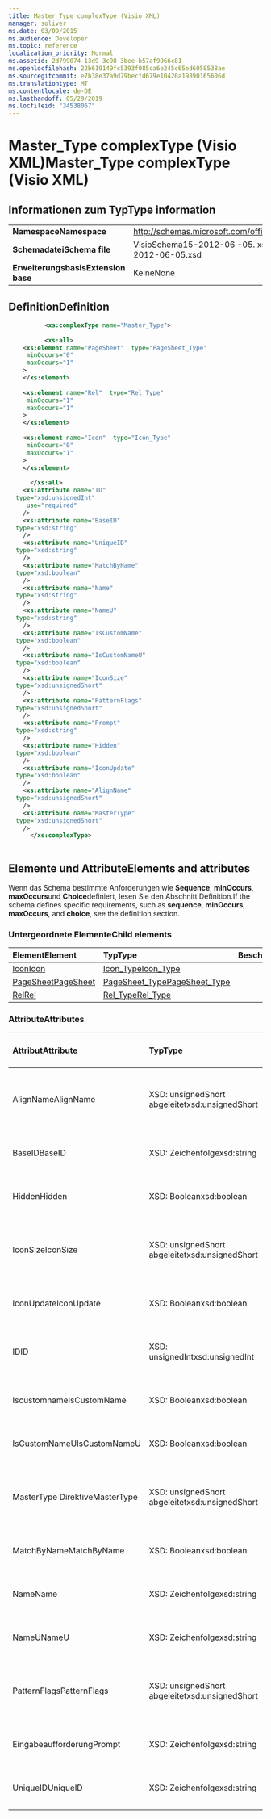 ```yaml
---
title: Master_Type complexType (Visio XML)
manager: soliver
ms.date: 03/09/2015
ms.audience: Developer
ms.topic: reference
localization_priority: Normal
ms.assetid: 2d799074-13d9-3c98-3bee-b57af9966c81
ms.openlocfilehash: 22b619149fc5393f085ca6e245c65ed6058538ae
ms.sourcegitcommit: e7b38e37a9d79becfd679e10420a19890165606d
ms.translationtype: MT
ms.contentlocale: de-DE
ms.lasthandoff: 05/29/2019
ms.locfileid: "34538067"
---
```

# <a name="mastertype-complextype-visio-xml"></a><span data-ttu-id="9e34e-102">Master_Type complexType (Visio XML)</span><span class="sxs-lookup"><span data-stu-id="9e34e-102">Master_Type complexType (Visio XML)</span></span>

## <a name="type-information"></a><span data-ttu-id="9e34e-103">Informationen zum Typ</span><span class="sxs-lookup"><span data-stu-id="9e34e-103">Type information</span></span>

|||
|:-----|:-----|
|<span data-ttu-id="9e34e-104">**Namespace**</span><span class="sxs-lookup"><span data-stu-id="9e34e-104">**Namespace**</span></span> <br/> |http://schemas.microsoft.com/office/visio/2011/1/core  <br/> |
|<span data-ttu-id="9e34e-105">**Schemadatei**</span><span class="sxs-lookup"><span data-stu-id="9e34e-105">**Schema file**</span></span> <br/> |<span data-ttu-id="9e34e-106">VisioSchema15-2012-06 -05. xsd</span><span class="sxs-lookup"><span data-stu-id="9e34e-106">VisioSchema15-2012-06-05.xsd</span></span>  <br/> |
|<span data-ttu-id="9e34e-107">**Erweiterungsbasis**</span><span class="sxs-lookup"><span data-stu-id="9e34e-107">**Extension base**</span></span> <br/> |<span data-ttu-id="9e34e-108">Keine</span><span class="sxs-lookup"><span data-stu-id="9e34e-108">None</span></span>  <br/> |
   
## <a name="definition"></a><span data-ttu-id="9e34e-109">Definition</span><span class="sxs-lookup"><span data-stu-id="9e34e-109">Definition</span></span>

```XML
          <xs:complexType name="Master_Type">
          
          <xs:all>
    <xs:element name="PageSheet"  type="PageSheet_Type"
     minOccurs="0"
     maxOccurs="1"
    >
    </xs:element>
    
    <xs:element name="Rel"  type="Rel_Type"
     minOccurs="1"
     maxOccurs="1"
    >
    </xs:element>
    
    <xs:element name="Icon"  type="Icon_Type"
     minOccurs="0"
     maxOccurs="1"
    >
    </xs:element>
    
      </xs:all>
    <xs:attribute name="ID"
  type="xsd:unsignedInt"
     use="required"
    />
    <xs:attribute name="BaseID"
  type="xsd:string"
    />
    <xs:attribute name="UniqueID"
  type="xsd:string"
    />
    <xs:attribute name="MatchByName"
  type="xsd:boolean"
    />
    <xs:attribute name="Name"
  type="xsd:string"
    />
    <xs:attribute name="NameU"
  type="xsd:string"
    />
    <xs:attribute name="IsCustomName"
  type="xsd:boolean"
    />
    <xs:attribute name="IsCustomNameU"
  type="xsd:boolean"
    />
    <xs:attribute name="IconSize"
  type="xsd:unsignedShort"
    />
    <xs:attribute name="PatternFlags"
  type="xsd:unsignedShort"
    />
    <xs:attribute name="Prompt"
  type="xsd:string"
    />
    <xs:attribute name="Hidden"
  type="xsd:boolean"
    />
    <xs:attribute name="IconUpdate"
  type="xsd:boolean"
    />
    <xs:attribute name="AlignName"
  type="xsd:unsignedShort"
    />
    <xs:attribute name="MasterType"
  type="xsd:unsignedShort"
    />
      </xs:complexType>
      
```

## <a name="elements-and-attributes"></a><span data-ttu-id="9e34e-110">Elemente und Attribute</span><span class="sxs-lookup"><span data-stu-id="9e34e-110">Elements and attributes</span></span>

<span data-ttu-id="9e34e-111">Wenn das Schema bestimmte Anforderungen wie **Sequence**, **minOccurs**, **maxOccurs**und **Choice**definiert, lesen Sie den Abschnitt Definition.</span><span class="sxs-lookup"><span data-stu-id="9e34e-111">If the schema defines specific requirements, such as **sequence**, **minOccurs**, **maxOccurs**, and **choice**, see the definition section.</span></span> 
  
### <a name="child-elements"></a><span data-ttu-id="9e34e-112">Untergeordnete Elemente</span><span class="sxs-lookup"><span data-stu-id="9e34e-112">Child elements</span></span>

|<span data-ttu-id="9e34e-113">**Element**</span><span class="sxs-lookup"><span data-stu-id="9e34e-113">**Element**</span></span>|<span data-ttu-id="9e34e-114">**Typ**</span><span class="sxs-lookup"><span data-stu-id="9e34e-114">**Type**</span></span>|<span data-ttu-id="9e34e-115">**Beschreibung**</span><span class="sxs-lookup"><span data-stu-id="9e34e-115">**Description**</span></span>|
|:-----|:-----|:-----|
|[<span data-ttu-id="9e34e-116">Icon</span><span class="sxs-lookup"><span data-stu-id="9e34e-116">Icon</span></span>](icon-element-master_type-complextypevisio-xml.md) <br/> |[<span data-ttu-id="9e34e-117">Icon_Type</span><span class="sxs-lookup"><span data-stu-id="9e34e-117">Icon_Type</span></span>](icon_type-complextypevisio-xml.md) <br/> ||
|[<span data-ttu-id="9e34e-118">PageSheet</span><span class="sxs-lookup"><span data-stu-id="9e34e-118">PageSheet</span></span>](pagesheet-element-master_type-complextypevisio-xml.md) <br/> |[<span data-ttu-id="9e34e-119">PageSheet_Type</span><span class="sxs-lookup"><span data-stu-id="9e34e-119">PageSheet_Type</span></span>](pagesheet_type-complextypevisio-xml.md) <br/> ||
|[<span data-ttu-id="9e34e-120">Rel</span><span class="sxs-lookup"><span data-stu-id="9e34e-120">Rel</span></span>](rel-element-master_type-complextypevisio-xml.md) <br/> |[<span data-ttu-id="9e34e-121">Rel_Type</span><span class="sxs-lookup"><span data-stu-id="9e34e-121">Rel_Type</span></span>](rel_type-complextypevisio-xml.md) <br/> ||
   
### <a name="attributes"></a><span data-ttu-id="9e34e-122">Attribute</span><span class="sxs-lookup"><span data-stu-id="9e34e-122">Attributes</span></span>

|<span data-ttu-id="9e34e-123">**Attribut**</span><span class="sxs-lookup"><span data-stu-id="9e34e-123">**Attribute**</span></span>|<span data-ttu-id="9e34e-124">**Typ**</span><span class="sxs-lookup"><span data-stu-id="9e34e-124">**Type**</span></span>|<span data-ttu-id="9e34e-125">**Erforderlich**</span><span class="sxs-lookup"><span data-stu-id="9e34e-125">**Required**</span></span>|<span data-ttu-id="9e34e-126">**Beschreibung**</span><span class="sxs-lookup"><span data-stu-id="9e34e-126">**Description**</span></span>|<span data-ttu-id="9e34e-127">**Mögliche Werte**</span><span class="sxs-lookup"><span data-stu-id="9e34e-127">**Possible values**</span></span>|
|:-----|:-----|:-----|:-----|:-----|
|<span data-ttu-id="9e34e-128">AlignName</span><span class="sxs-lookup"><span data-stu-id="9e34e-128">AlignName</span></span>  <br/> |<span data-ttu-id="9e34e-129">XSD: unsignedShort abgeleitet</span><span class="sxs-lookup"><span data-stu-id="9e34e-129">xsd:unsignedShort</span></span>  <br/> |<span data-ttu-id="9e34e-130">Optional</span><span class="sxs-lookup"><span data-stu-id="9e34e-130">optional</span></span>  <br/> ||<span data-ttu-id="9e34e-131">Werte des XSD: unsignedShort abgeleitet-Typs.</span><span class="sxs-lookup"><span data-stu-id="9e34e-131">Values of the xsd:unsignedShort type.</span></span>  <br/> |
|<span data-ttu-id="9e34e-132">BaseID</span><span class="sxs-lookup"><span data-stu-id="9e34e-132">BaseID</span></span>  <br/> |<span data-ttu-id="9e34e-133">XSD: Zeichenfolge</span><span class="sxs-lookup"><span data-stu-id="9e34e-133">xsd:string</span></span>  <br/> |<span data-ttu-id="9e34e-134">Optional</span><span class="sxs-lookup"><span data-stu-id="9e34e-134">optional</span></span>  <br/> ||<span data-ttu-id="9e34e-135">Werte des Typs XSD: String.</span><span class="sxs-lookup"><span data-stu-id="9e34e-135">Values of the xsd:string type.</span></span>  <br/> |
|<span data-ttu-id="9e34e-136">Hidden</span><span class="sxs-lookup"><span data-stu-id="9e34e-136">Hidden</span></span>  <br/> |<span data-ttu-id="9e34e-137">XSD: Boolean</span><span class="sxs-lookup"><span data-stu-id="9e34e-137">xsd:boolean</span></span>  <br/> |<span data-ttu-id="9e34e-138">Optional</span><span class="sxs-lookup"><span data-stu-id="9e34e-138">optional</span></span>  <br/> ||<span data-ttu-id="9e34e-139">Werte des XSD: Boolean-Typs.</span><span class="sxs-lookup"><span data-stu-id="9e34e-139">Values of the xsd:boolean type.</span></span>  <br/> |
|<span data-ttu-id="9e34e-140">IconSize</span><span class="sxs-lookup"><span data-stu-id="9e34e-140">IconSize</span></span>  <br/> |<span data-ttu-id="9e34e-141">XSD: unsignedShort abgeleitet</span><span class="sxs-lookup"><span data-stu-id="9e34e-141">xsd:unsignedShort</span></span>  <br/> |<span data-ttu-id="9e34e-142">Optional</span><span class="sxs-lookup"><span data-stu-id="9e34e-142">optional</span></span>  <br/> ||<span data-ttu-id="9e34e-143">Werte des XSD: unsignedShort abgeleitet-Typs.</span><span class="sxs-lookup"><span data-stu-id="9e34e-143">Values of the xsd:unsignedShort type.</span></span>  <br/> |
|<span data-ttu-id="9e34e-144">IconUpdate</span><span class="sxs-lookup"><span data-stu-id="9e34e-144">IconUpdate</span></span>  <br/> |<span data-ttu-id="9e34e-145">XSD: Boolean</span><span class="sxs-lookup"><span data-stu-id="9e34e-145">xsd:boolean</span></span>  <br/> |<span data-ttu-id="9e34e-146">Optional</span><span class="sxs-lookup"><span data-stu-id="9e34e-146">optional</span></span>  <br/> ||<span data-ttu-id="9e34e-147">Werte des XSD: Boolean-Typs.</span><span class="sxs-lookup"><span data-stu-id="9e34e-147">Values of the xsd:boolean type.</span></span>  <br/> |
|<span data-ttu-id="9e34e-148">ID</span><span class="sxs-lookup"><span data-stu-id="9e34e-148">ID</span></span>  <br/> |<span data-ttu-id="9e34e-149">XSD: unsignedInt</span><span class="sxs-lookup"><span data-stu-id="9e34e-149">xsd:unsignedInt</span></span>  <br/> |<span data-ttu-id="9e34e-150">erforderlich</span><span class="sxs-lookup"><span data-stu-id="9e34e-150">required</span></span>  <br/> ||<span data-ttu-id="9e34e-151">Werte des XSD: unsignedInt-Typs.</span><span class="sxs-lookup"><span data-stu-id="9e34e-151">Values of the xsd:unsignedInt type.</span></span>  <br/> |
|<span data-ttu-id="9e34e-152">Iscustomname</span><span class="sxs-lookup"><span data-stu-id="9e34e-152">IsCustomName</span></span>  <br/> |<span data-ttu-id="9e34e-153">XSD: Boolean</span><span class="sxs-lookup"><span data-stu-id="9e34e-153">xsd:boolean</span></span>  <br/> |<span data-ttu-id="9e34e-154">Optional</span><span class="sxs-lookup"><span data-stu-id="9e34e-154">optional</span></span>  <br/> ||<span data-ttu-id="9e34e-155">Werte des XSD: Boolean-Typs.</span><span class="sxs-lookup"><span data-stu-id="9e34e-155">Values of the xsd:boolean type.</span></span>  <br/> |
|<span data-ttu-id="9e34e-156">IsCustomNameU</span><span class="sxs-lookup"><span data-stu-id="9e34e-156">IsCustomNameU</span></span>  <br/> |<span data-ttu-id="9e34e-157">XSD: Boolean</span><span class="sxs-lookup"><span data-stu-id="9e34e-157">xsd:boolean</span></span>  <br/> |<span data-ttu-id="9e34e-158">Optional</span><span class="sxs-lookup"><span data-stu-id="9e34e-158">optional</span></span>  <br/> ||<span data-ttu-id="9e34e-159">Werte des XSD: Boolean-Typs.</span><span class="sxs-lookup"><span data-stu-id="9e34e-159">Values of the xsd:boolean type.</span></span>  <br/> |
|<span data-ttu-id="9e34e-160">MasterType Direktive</span><span class="sxs-lookup"><span data-stu-id="9e34e-160">MasterType</span></span>  <br/> |<span data-ttu-id="9e34e-161">XSD: unsignedShort abgeleitet</span><span class="sxs-lookup"><span data-stu-id="9e34e-161">xsd:unsignedShort</span></span>  <br/> |<span data-ttu-id="9e34e-162">Optional</span><span class="sxs-lookup"><span data-stu-id="9e34e-162">optional</span></span>  <br/> ||<span data-ttu-id="9e34e-163">Werte des XSD: unsignedShort abgeleitet-Typs.</span><span class="sxs-lookup"><span data-stu-id="9e34e-163">Values of the xsd:unsignedShort type.</span></span>  <br/> |
|<span data-ttu-id="9e34e-164">MatchByName</span><span class="sxs-lookup"><span data-stu-id="9e34e-164">MatchByName</span></span>  <br/> |<span data-ttu-id="9e34e-165">XSD: Boolean</span><span class="sxs-lookup"><span data-stu-id="9e34e-165">xsd:boolean</span></span>  <br/> |<span data-ttu-id="9e34e-166">Optional</span><span class="sxs-lookup"><span data-stu-id="9e34e-166">optional</span></span>  <br/> ||<span data-ttu-id="9e34e-167">Werte des XSD: Boolean-Typs.</span><span class="sxs-lookup"><span data-stu-id="9e34e-167">Values of the xsd:boolean type.</span></span>  <br/> |
|<span data-ttu-id="9e34e-168">Name</span><span class="sxs-lookup"><span data-stu-id="9e34e-168">Name</span></span>  <br/> |<span data-ttu-id="9e34e-169">XSD: Zeichenfolge</span><span class="sxs-lookup"><span data-stu-id="9e34e-169">xsd:string</span></span>  <br/> |<span data-ttu-id="9e34e-170">Optional</span><span class="sxs-lookup"><span data-stu-id="9e34e-170">optional</span></span>  <br/> ||<span data-ttu-id="9e34e-171">Werte des Typs XSD: String.</span><span class="sxs-lookup"><span data-stu-id="9e34e-171">Values of the xsd:string type.</span></span>  <br/> |
|<span data-ttu-id="9e34e-172">NameU</span><span class="sxs-lookup"><span data-stu-id="9e34e-172">NameU</span></span>  <br/> |<span data-ttu-id="9e34e-173">XSD: Zeichenfolge</span><span class="sxs-lookup"><span data-stu-id="9e34e-173">xsd:string</span></span>  <br/> |<span data-ttu-id="9e34e-174">Optional</span><span class="sxs-lookup"><span data-stu-id="9e34e-174">optional</span></span>  <br/> ||<span data-ttu-id="9e34e-175">Werte des Typs XSD: String.</span><span class="sxs-lookup"><span data-stu-id="9e34e-175">Values of the xsd:string type.</span></span>  <br/> |
|<span data-ttu-id="9e34e-176">PatternFlags</span><span class="sxs-lookup"><span data-stu-id="9e34e-176">PatternFlags</span></span>  <br/> |<span data-ttu-id="9e34e-177">XSD: unsignedShort abgeleitet</span><span class="sxs-lookup"><span data-stu-id="9e34e-177">xsd:unsignedShort</span></span>  <br/> |<span data-ttu-id="9e34e-178">Optional</span><span class="sxs-lookup"><span data-stu-id="9e34e-178">optional</span></span>  <br/> ||<span data-ttu-id="9e34e-179">Werte des XSD: unsignedShort abgeleitet-Typs.</span><span class="sxs-lookup"><span data-stu-id="9e34e-179">Values of the xsd:unsignedShort type.</span></span>  <br/> |
|<span data-ttu-id="9e34e-180">Eingabeaufforderung</span><span class="sxs-lookup"><span data-stu-id="9e34e-180">Prompt</span></span>  <br/> |<span data-ttu-id="9e34e-181">XSD: Zeichenfolge</span><span class="sxs-lookup"><span data-stu-id="9e34e-181">xsd:string</span></span>  <br/> |<span data-ttu-id="9e34e-182">Optional</span><span class="sxs-lookup"><span data-stu-id="9e34e-182">optional</span></span>  <br/> ||<span data-ttu-id="9e34e-183">Werte des Typs XSD: String.</span><span class="sxs-lookup"><span data-stu-id="9e34e-183">Values of the xsd:string type.</span></span>  <br/> |
|<span data-ttu-id="9e34e-184">UniqueID</span><span class="sxs-lookup"><span data-stu-id="9e34e-184">UniqueID</span></span>  <br/> |<span data-ttu-id="9e34e-185">XSD: Zeichenfolge</span><span class="sxs-lookup"><span data-stu-id="9e34e-185">xsd:string</span></span>  <br/> |<span data-ttu-id="9e34e-186">Optional</span><span class="sxs-lookup"><span data-stu-id="9e34e-186">optional</span></span>  <br/> ||<span data-ttu-id="9e34e-187">Werte des Typs XSD: String.</span><span class="sxs-lookup"><span data-stu-id="9e34e-187">Values of the xsd:string type.</span></span>  <br/> |
   

